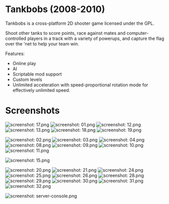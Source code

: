 # Tankbobs (2008-2010)

Tankbobs is a cross-platform 2D shooter game licensed under the GPL.

Shoot other tanks to score points, race against mates and computer-controlled
players in a track with a variety of powerups, and capture the flag over the
'net to help your team win.

Features:
  * Online play
  * AI
  * Scriptable mod support
  * Custom levels
  * Unlimited acceleration with speed-proportional rotation mode for
    effectively unlimited speed.

# Screenshots

![screenshot: 17.png](screenshots/17.png)
![screenshot: 01.png](screenshots/01.png)
![screenshot: 12.png](screenshots/12.png)
![screenshot: 13.png](screenshots/13.png)
![screenshot: 18.png](screenshots/18.png)
![screenshot: 19.png](screenshots/18.png)

![screenshot: 02.png](screenshots/02.png)
![screenshot: 03.png](screenshots/03.png)
![screenshot: 04.png](screenshots/04.png)
![screenshot: 08.png](screenshots/08.png)
![screenshot: 09.png](screenshots/09.png)
![screenshot: 10.png](screenshots/10.png)
![screenshot: 11.png](screenshots/11.png)

![screenshot: 15.png](screenshots/15.png)

![screenshot: 20.png](screenshots/20.png)
![screenshot: 21.png](screenshots/21.png)
![screenshot: 24.png](screenshots/24.png)
![screenshot: 25.png](screenshots/25.png)
![screenshot: 26.png](screenshots/26.png)
![screenshot: 28.png](screenshots/28.png)
![screenshot: 29.png](screenshots/29.png)
![screenshot: 30.png](screenshots/30.png)
![screenshot: 31.png](screenshots/31.png)
![screenshot: 32.png](screenshots/32.png)

![screenshot: server-console.png](screenshots/server-console.png)
